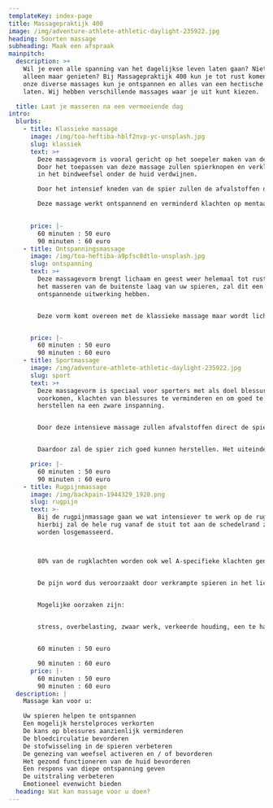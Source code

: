 ```yaml
---
templateKey: index-page
title: Massagepraktijk 400
image: /img/adventure-athlete-athletic-daylight-235922.jpg
heading: Soorten massage
subheading: Maak een afspraak
mainpitch:
  description: >+
    Wil je even alle spanning van het dagelijkse leven laten gaan? Niets moeten,
    alleen maar genieten? Bij Massagepraktijk 400 kun je tot rust komen. Met
    onze diverse massages kun je ontspannen en alles van een hectische dag los
    laten. Wij hebben verschillende massages waar je uit kunt kiezen.

  title: Laat je masseren na een vermoeiende dag
intro:
  blurbs:
    - title: Klassieke massage
      image: /img/toa-heftiba-hblf2nvp-yc-unsplash.jpg
      slug: klassiek
      text: >+
        Deze massagevorm is vooral gericht op het soepeler maken van de spieren.
        Door het toepassen van deze massage zullen spierknopen en verklevingen
        in het bindweefsel onder de huid verdwijnen.

        Door het intensief kneden van de spier zullen de afvalstoffen de spieren verlaten, hierdoor zal u zich fitter gaan voelen.              

        Deze massage werkt ontspannend en verminderd klachten op mentaal en emotioneel gebied.
         

      price: |-
        60 minuten : 50 euro 
        90 minuten : 60 euro
    - title: Ontspanningsmassage
      image: /img/toa-heftiba-a9pfsc8dtlo-unsplash.jpg
      slug: ontspanning
      text: >+
        Deze massagevorm brengt lichaam en geest weer helemaal tot rust. Door
        het masseren van de buitenste laag van uw spieren, zal dit een
        ontspannende uitwerking hebben.


        Deze vorm komt overeen met de klassieke massage maar wordt lichter ingezet.


      price: |-
        60 minuten : 50 euro 
        90 minuten : 60 euro
    - title: Sportmassage
      image: /img/adventure-athlete-athletic-daylight-235922.jpg
      slug: sport
      text: >+
        Deze massagevorm is speciaal voor sporters met als doel blessures te
        voorkomen, klachten van blessures te verminderen en om goed te kunnen
        herstellen na een zware inspanning.


        Door deze intensieve massage zullen afvalstoffen direct de spier verlaten.


        Daardoor zal de spier zich goed kunnen herstellen. Het uiteindelijke doel zal zijn dat uw sportprestaties zullen verbeteren.

      price: |-
        60 minuten : 50 euro 
        90 minuten : 60 euro
    - title: Rugpijnmassage
      image: /img/backpain-1944329_1920.png
      slug: rugpijn
      text: >-
        Bij de rugpijnmassage gaan we wat intensiever te werk op de rugstreek,
        hierbij zal de hele rug vanaf de stuit tot aan de schedelrand zorgvuldig
        worden losgemasseerd. 



        80% van de rugklachten worden ook wel A-specifieke klachten genoemd, dat wil zeggen dat een arts geen medische diagnose kan stellen voor uw klachten.


        De pijn word dus veroorzaakt door verkrampte spieren in het lichaam.
         

        Mogelijke oorzaken zijn:


        stress, overbelasting, zwaar werk, verkeerde houding, een te hard of juist te zacht matras, enz.


        60 minuten : 50 euro 

        90 minuten : 60 euro
      price: |-
        60 minuten : 50 euro 
        90 minuten : 60 euro
  description: |
    Massage kan voor u:

    Uw spieren helpen te ontspannen
    Een mogelijk herstelproces verkorten
    De kans op blessures aanzienlijk verminderen
    De bloedcirculatie bevorderen
    De stofwisseling in de spieren verbeteren
    De genezing van weefsel activeren en / of bevorderen
    Het gezond functioneren van de huid bevorderen
    Een respons van diepe ontspanning geven
    De uitstraling verbeteren
    Emotioneel evenwicht bieden
  heading: Wat kan massage voor u doen?
---
```

